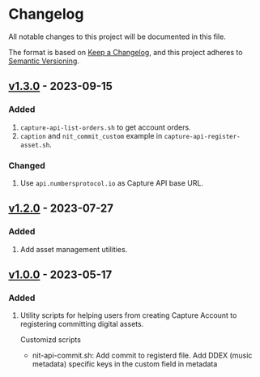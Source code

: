 # Changelog

All notable changes to this project will be documented in this file.

The format is based on [Keep a Changelog](https://keepachangelog.com/en/1.0.0/),
and this project adheres to [Semantic Versioning](https://semver.org/spec/v2.0.0.html).

## [v1.3.0] - 2023-09-15

### Added

1. `capture-api-list-orders.sh` to get account orders.
2. `caption` and `nit_commit_custom` example in `capture-api-register-asset.sh`.

### Changed

1. Use `api.numbersprotocol.io` as Capture API base URL.

## [v1.2.0] - 2023-07-27

### Added

1. Add asset management utilities.

## [v1.0.0] - 2023-05-17

### Added

1. Utility scripts for helping users from creating Capture Account to registering committing digital assets.

    Customizd scripts
    * nit-api-commit.sh: Add commit to registerd file. Add DDEX (music metadata) specific keys in the custom field in metadata

[v1.3.0]: https://github.com/numbersprotocol/capture-sdk/compare/v1.2.0...v1.3.0
[v1.2.0]: https://github.com/numbersprotocol/capture-sdk/compare/v1.0.0...v1.2.0
[v1.0.0]: https://github.com/numbersprotocol/capture-sdk/releases/tag/v1.0.0
